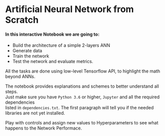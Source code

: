 # Artificial Neural Network from Scratch

#### In this interactive Notebook we are going to:

- Build the architecture of a simple 2-layers ANN
- Generate data
- Train the network
- Test the network and evaluate metrics.

All the tasks are done using low-level Tensorflow API, to highlight the math beyond ANNs.

The notebook provides explanations and schemes to better understand all steps.  
Just make sure you have `Python 3.6` or higher, `Jupyter` and all the required dependencies  
listed in `dependencies.txt`. The first paragraph will tell you if the needed libraries are not yet installed.  

Play with controls and assign new values to Hyperparameters to see what happens to the Network Performace.  



 
